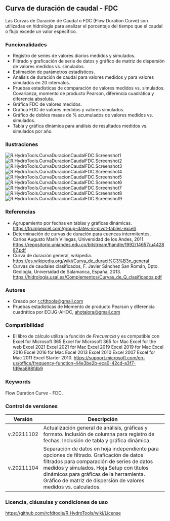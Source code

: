 ## Curva de duración de caudal - FDC

Las Curvas de Duración de Caudal o FDC (Flow Duration Curve) son utilizadas en hidrología para analizar el porcentaje del tiempo que el caudal o flujo excede un valor específico. 

### Funcionalidades

* Registro de series de valores diarios medidos y simulados.
* Filtrado y graficación de serie de datos y gráfico de matriz de dispersión de valores medidos vs. simulados.
* Estimación de parámetros estadísticos.
* Analisis de duración de caudal para valores medidos y para valores simulados en 20 intervalos.
* Pruebas estadísticas de comparación de valores medidos vs. simulados. Covarianza, momento de producto Pearson, diferencia cuadrática y diferencia absoluta.
* Gráfica FDC de valores medidos.
* Gráfica FDC de valores medidos y valores simulados.
* Gráfico de dobles masas de % acumulados de valores medidos vs. simulados.
* Tabla y gráfica dinámica para análisis de resultados medidos vs. simulados por año.


### Ilustraciones

![R.HydroTools.CurvaDuracionCaudalFDC.Screenshot1](https://github.com/rcfdtools/R.HydroTools/blob/main/CurvaDuracionCaudal/Screenshot/Screenshot1.png)
![R.HydroTools.CurvaDuracionCaudalFDC.Screenshot2](https://github.com/rcfdtools/R.HydroTools/blob/main/CurvaDuracionCaudal/Screenshot/Screenshot2.png)
![R.HydroTools.CurvaDuracionCaudalFDC.Screenshot3](https://github.com/rcfdtools/R.HydroTools/blob/main/CurvaDuracionCaudal/Screenshot/Screenshot3.png)
![R.HydroTools.CurvaDuracionCaudalFDC.Screenshot4](https://github.com/rcfdtools/R.HydroTools/blob/main/CurvaDuracionCaudal/Screenshot/Screenshot4.png)
![R.HydroTools.CurvaDuracionCaudalFDC.Screenshot5](https://github.com/rcfdtools/R.HydroTools/blob/main/CurvaDuracionCaudal/Screenshot/Screenshot5.png)
![R.HydroTools.CurvaDuracionCaudalFDC.Screenshot6](https://github.com/rcfdtools/R.HydroTools/blob/main/CurvaDuracionCaudal/Screenshot/Screenshot6.png)
![R.HydroTools.CurvaDuracionCaudalFDC.Screenshot7](https://github.com/rcfdtools/R.HydroTools/blob/main/CurvaDuracionCaudal/Screenshot/Screenshot7.png)
![R.HydroTools.CurvaDuracionCaudalFDC.Screenshot8](https://github.com/rcfdtools/R.HydroTools/blob/main/CurvaDuracionCaudal/Screenshot/Screenshot8.png)
![R.HydroTools.CurvaDuracionCaudalFDC.Screenshot9](https://github.com/rcfdtools/R.HydroTools/blob/main/CurvaDuracionCaudal/Screenshot/Screenshot9.png)


### Referencias

* Agrupamiento por fechas en tablas y gráficas dinámicas. https://trumpexcel.com/group-dates-in-pivot-tables-excel/
* Determinación de curvas de duración para cuencas intermitentes, Carlos Augusto Marín Villegas, Universidad de los Andes, 2011. https://repositorio.uniandes.edu.co/bitstream/handle/1992/14657/u442887.pdf
* Curva de duración general, wikipedia. https://es.wikipedia.org/wiki/Curva_de_duraci%C3%B3n_general
* Curvas de caudales clasificados, F. Javier Sánchez San Román, Dpto. Geología, Universidad de Salamanca, España, 2013. https://hidrologia.usal.es/Complementos/Curvas_de_Q_clasificados.pdf


### Autores

* Creado por r.cfdtools@gmail.com
* Pruebas estadísticas de Momento de producto Pearson y diferencia cuadrática por ECIJG-AHOC, ahotalora@gmail.com


### Compatibilidad

* El libro de cálculo utiliza la función de _Frecuencia_ y es compatible con Excel for Microsoft 365 Excel for Microsoft 365 for Mac Excel for the web Excel 2021 Excel 2021 for Mac Excel 2019 Excel 2019 for Mac Excel 2016 Excel 2016 for Mac Excel 2013 Excel 2010 Excel 2007 Excel for Mac 2011 Excel Starter 2010. https://support.microsoft.com/en-us/office/frequency-function-44e3be2b-eca0-42cd-a3f7-fd9ea898fdb9

### Keywords
Flow Duration Curve - FDC.


### Control de versiones

Versión | Descripción
--- | ---
| v.20211102 | Actualización general de análisis, gráficas y formato. Inclusión de columna para registro de fechas. Inclusión de tabla y gráfica dinámica.
| v.20211104 | Separación de datos en hoja independiente para opciones de filtrado. Graficación de datos filtrados para comparación de series de datos medidos y simulados. Hoja Setup con títulos dinámicos para gráficas de la herramienta. Gráfico de matriz de dispersión de valores medidos vs. calculados.


### Licencia, cláusulas y condiciones de uso
https://github.com/rcfdtools/R.HydroTools/wiki/License
